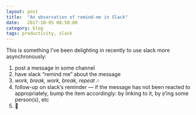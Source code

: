 ```yaml
---
layout: post
title:  "An observation of remind-me in Slack"
date:   2017-10-05 08:50:00
category: blog
tags: productivity, slack
---
```


This is something I’ve been delighting in recently to use slack more asynchronously:

1. post a message in some channel
2. have slack “remind me” about the message
3. _work, break, work, break, repeat_  🎶
4. follow-up on slack’s reminder — if the message has not been reacted to appropriately, bump the item accordingly: by linking to it,  by `@`‘ing some person(s), etc
5. 💃
